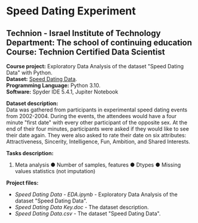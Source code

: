 # Speed Dating Experiment
## Technion - Israel Institute of Technology<br/>Department: The school of continuing education<br/>Course: Technion Certified Data Scientist

**Course project:** Exploratory Data Analysis of the dataset "Speed Dating Data" with Python.<br/>
**Dataset:** [Speed Dating Data](https://www.kaggle.com/datasets/annavictoria/speed-dating-experiment).<br/>
**Programming Language:** Python 3.10.<br/>
**Software:** Spyder IDE 5.4.1, Jupiter Notebook<br/>

**Dataset description:**<br/>
Data was gathered from participants in experimental speed dating events from 2002-2004. During the events, the attendees would have a four minute "first date" with every other participant of the opposite sex. At the end of their four minutes, participants were asked if they would like to see their date again. They were also asked to rate their date on six attributes: Attractiveness, Sincerity, Intelligence, Fun, Ambition, and Shared Interests.

**Tasks description:**<br/>
1. Meta analysis
    ● Number of samples, features
    ● Dtypes
    ● Missing values statistics (not imputation)

**Project files:**<br/>
* *Speed Dating Data - EDA.ipynb* - Exploratory Data Analysis of the dataset "Speed Dating Data".<br/>
* *Speed Dating Data Key.doc* - The dataset description.<br/>
* *Speed Dating Data.csv* - The dataset "Speed Dating Data".<br/>
